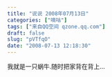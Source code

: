 ```yaml
---
title: "说说 2008年07月13日"
categories: ["嘀咕"]
tags: ["来自QQ空间 qzone.qq.com"]
draft: false
slug: "pVTfqO"
date: "2008-07-13 12:18:30"
---
```


我就是一只蜗牛.随时把家背在背上...
